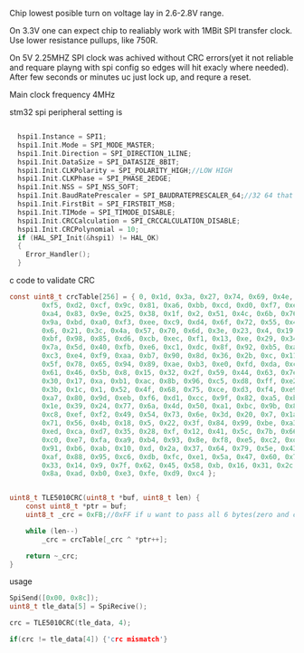 Chip lowest posible turn on voltage lay in 2.6-2.8V range. 

On 3.3V one can expect chip to realiably work with 1MBit SPI transfer clock. Use lower resistance pullups, like 750R.

On 5V 2.25MHZ SPI clock was achived without CRC errors(yet it not reliable and requare playng with spi config so edges will hit exacly where needed). After few seconds or minutes uc just lock up, and requre a reset.


Main clock frequency 4MHz



stm32 spi peripheral setting is

```c

  hspi1.Instance = SPI1;
  hspi1.Init.Mode = SPI_MODE_MASTER;
  hspi1.Init.Direction = SPI_DIRECTION_1LINE;
  hspi1.Init.DataSize = SPI_DATASIZE_8BIT;
  hspi1.Init.CLKPolarity = SPI_POLARITY_HIGH;//LOW HIGH 
  hspi1.Init.CLKPhase = SPI_PHASE_2EDGE;
  hspi1.Init.NSS = SPI_NSS_SOFT;
  hspi1.Init.BaudRatePrescaler = SPI_BAUDRATEPRESCALER_64;//32 64 that is for spi1 and bus freq 72
  hspi1.Init.FirstBit = SPI_FIRSTBIT_MSB;
  hspi1.Init.TIMode = SPI_TIMODE_DISABLE;
  hspi1.Init.CRCCalculation = SPI_CRCCALCULATION_DISABLE;
  hspi1.Init.CRCPolynomial = 10;
  if (HAL_SPI_Init(&hspi1) != HAL_OK)
  {
    Error_Handler();
  }

```


c code to validate CRC
```c
const uint8_t crcTable[256] = { 0, 0x1d, 0x3a, 0x27, 0x74, 0x69, 0x4e, 0x53, 0xe8,
        0xf5, 0xd2, 0xcf, 0x9c, 0x81, 0xa6, 0xbb, 0xcd, 0xd0, 0xf7, 0xea, 0xb9,
        0xa4, 0x83, 0x9e, 0x25, 0x38, 0x1f, 0x2, 0x51, 0x4c, 0x6b, 0x76, 0x87,
        0x9a, 0xbd, 0xa0, 0xf3, 0xee, 0xc9, 0xd4, 0x6f, 0x72, 0x55, 0x48, 0x1b,
        0x6, 0x21, 0x3c, 0x4a, 0x57, 0x70, 0x6d, 0x3e, 0x23, 0x4, 0x19, 0xa2,
        0xbf, 0x98, 0x85, 0xd6, 0xcb, 0xec, 0xf1, 0x13, 0xe, 0x29, 0x34, 0x67,
        0x7a, 0x5d, 0x40, 0xfb, 0xe6, 0xc1, 0xdc, 0x8f, 0x92, 0xb5, 0xa8, 0xde,
        0xc3, 0xe4, 0xf9, 0xaa, 0xb7, 0x90, 0x8d, 0x36, 0x2b, 0xc, 0x11, 0x42,
        0x5f, 0x78, 0x65, 0x94, 0x89, 0xae, 0xb3, 0xe0, 0xfd, 0xda, 0xc7, 0x7c,
        0x61, 0x46, 0x5b, 0x8, 0x15, 0x32, 0x2f, 0x59, 0x44, 0x63, 0x7e, 0x2d,
        0x30, 0x17, 0xa, 0xb1, 0xac, 0x8b, 0x96, 0xc5, 0xd8, 0xff, 0xe2, 0x26,
        0x3b, 0x1c, 0x1, 0x52, 0x4f, 0x68, 0x75, 0xce, 0xd3, 0xf4, 0xe9, 0xba,
        0xa7, 0x80, 0x9d, 0xeb, 0xf6, 0xd1, 0xcc, 0x9f, 0x82, 0xa5, 0xb8, 0x3,
        0x1e, 0x39, 0x24, 0x77, 0x6a, 0x4d, 0x50, 0xa1, 0xbc, 0x9b, 0x86, 0xd5,
        0xc8, 0xef, 0xf2, 0x49, 0x54, 0x73, 0x6e, 0x3d, 0x20, 0x7, 0x1a, 0x6c,
        0x71, 0x56, 0x4b, 0x18, 0x5, 0x22, 0x3f, 0x84, 0x99, 0xbe, 0xa3, 0xf0,
        0xed, 0xca, 0xd7, 0x35, 0x28, 0xf, 0x12, 0x41, 0x5c, 0x7b, 0x66, 0xdd,
        0xc0, 0xe7, 0xfa, 0xa9, 0xb4, 0x93, 0x8e, 0xf8, 0xe5, 0xc2, 0xdf, 0x8c,
        0x91, 0xb6, 0xab, 0x10, 0xd, 0x2a, 0x37, 0x64, 0x79, 0x5e, 0x43, 0xb2,
        0xaf, 0x88, 0x95, 0xc6, 0xdb, 0xfc, 0xe1, 0x5a, 0x47, 0x60, 0x7d, 0x2e,
        0x33, 0x14, 0x9, 0x7f, 0x62, 0x45, 0x58, 0xb, 0x16, 0x31, 0x2c, 0x97,
        0x8a, 0xad, 0xb0, 0xe3, 0xfe, 0xd9, 0xc4 };


uint8_t TLE5010CRC(uint8_t *buf, uint8_t len) {
    const uint8_t *ptr = buf;
    uint8_t _crc = 0xFB;//0xFF if u want to pass all 6 bytes(zero and command included)

    while (len--)
        _crc = crcTable[_crc ^ *ptr++];

    return ~_crc;
}
```

usage

``` c
SpiSend([0x00, 0x8c]);
uint8_t tle_data[5] = SpiRecive();

crc = TLE5010CRC(tle_data, 4);

if(crc != tle_data[4]) {'crc mismatch'}
```
